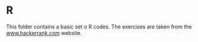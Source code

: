 # R
This folder contains a basic set o R codes. The exercises are taken from the www.hackerrank.com website.
